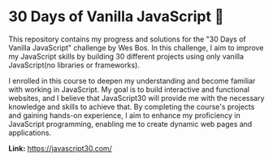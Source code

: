 # 30 Days of Vanilla JavaScript 💫

This repository contains my progress and solutions for the "30 Days of Vanilla JavaScript" challenge by Wes Bos. In this challenge, I aim to improve my JavaScript skills by building 30 different projects using only vanilla JavaScript(no libraries or frameworks). <br>

I enrolled in this course to deepen my understanding and become familiar with working in JavaScript. My goal is to build interactive and functional websites, and I believe that JavaScript30 will provide me with the necessary knowledge and skills to achieve that. By completing the course's projects and gaining hands-on experience, I aim to enhance my proficiency in JavaScript programming, enabling me to create dynamic web pages and applications.

**Link:** https://javascript30.com/

